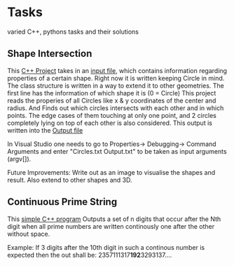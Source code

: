 # Tasks
 varied C++, pythons tasks and their solutions

## Shape Intersection

This [C++ Project](./ShapeIntersection/) takes in an [input file](./ShapeIntersection/Circles.txt), which contains 
information regarding properties of a certain shape. Right now it is
written keeping Circle in mind. The class structure is written in a
way to extend it to other geometries. The first line has the information
of which shape it is (0 = Circle)
This project reads the properies of all Circles like x & y coordinates
of the center and radius. And Finds out which circles intersects with each
other and in which points. The edge cases of them touching at only one point,
and 2 circles completely lying on top of each other is also considered. This
output is written into the [Output file](./ShapeIntersection/Output.txt)

In Visual Studio one needs to go to Properties-> Debugging-> Command Arguments
and enter "Circles.txt Output.txt" to be taken as input arguments (argv[]).

Future Improvements: Write out as an image to visualise the shapes and result. 
Also extend to other shapes and 3D.

## Continuous Prime String

This [simple C++ program](./ContinuousPrimeString/) Outputs a set of n digits that occur after the 
Nth digit when all prime numbers are written continously one after the 
other without space.

Example: If 3 digits after the 10th digit in such a continous number
is expected then the out shall be:
2357111317**192**3293137....
